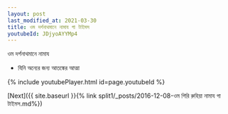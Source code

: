 ```yaml
---
layout: post
last_modified_at: 2021-03-30
title: ওম দর্শনাথমানে নামায গা টাইমস
youtubeId: JDjyoAYYMp4
---
```

 
 
 ওম দর্শনাথমানে নামায  
 
 -  যিনি অন্যের জন্য আতঙ্কের আত্মা 
 
  
 
  
 
 
 
 
 
 


{% include youtubePlayer.html id=page.youtubeId %}
 
[Next]({{ site.baseurl }}{% link  split1/_posts/2016-12-08-ওম গিরি রুহিয়া নামায গা টাইমস.md%})
 
